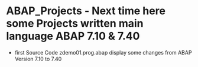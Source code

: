 # ABAP_Projects - Next time here some Projects written main language ABAP 7.10 & 7.40


- first Source Code zdemo01.prog.abap display some changes from ABAP Version 7.10 to 7.40
